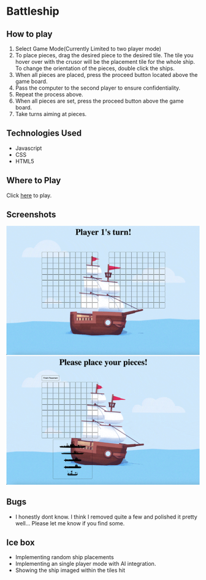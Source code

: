 # Battleship

## How to play
1. Select Game Mode(Currently Limited to two player mode)
2. To place pieces, drag the desired piece to the desired tile. The tile you hover over with the crusor will be the placement tile for the whole ship. To change the orientation of the pieces, double click the ships.
3. When all pieces are placed, press the proceed button located above the game board.
4. Pass the computer to the second player to ensure confidentiality.
5. Repeat the process above.
6. When all pieces are set, press the proceed button above the game board.
7. Take turns aiming at pieces.

## Technologies Used
* Javascript
* CSS
* HTML5

## Where to Play

Click [here](https://main--transcendent-dusk-9e85a7.netlify.app](https://main--transcendent-dusk-9e85a7.netlify.app)https://main--transcendent-dusk-9e85a7.netlify.app) to play.

## Screenshots
![Gamescreen](gamescreen.png)
![Ship Placing](shipplacement.png)

## Bugs
* I honestly dont know. I think I removed quite a few and polished it pretty well... Please let me know if you find some.

## Ice box
* Implementing random ship placements
* Implementing an single player mode with AI integration.
* Showing the ship imaged within the tiles hit